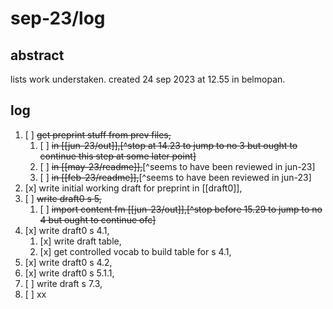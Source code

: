 # sep-23/log
## abstract

lists work understaken. created 24 sep 2023 at 12.55 in belmopan.

## log

1. [ ] ~~get preprint stuff from prev files,~~
    1. [ ] ~~in [[jun-23/out]],[^stop at 14.23 to jump to no 3 but ought to continue this step at some later point]~~
    2. [ ] ~~in [[may-23/readme]],~~[^seems to have been reviewed in jun-23]
    3. [ ] ~~in [[feb-23/readme]],~~[^seems to have been reviewed in jun-23]
2. [x] write initial working draft for preprint in [[draft0]],
3. [ ] ~~write draft0 s 5,~~
    1. [ ] ~~import content fm [[jun-23/out]],[^stop before 15.29 to jump to no 4 but ought to continue ofc]~~
4. [x] write draft0 s 4.1,
    1. [x] write draft table,
    2. [x] get controlled vocab to build table for s 4.1,
5. [x] write draft0 s 4.2,
6. [x] write draft0 s 5.1.1,
7. [ ] write draft s 7.3,
8. [ ] xx